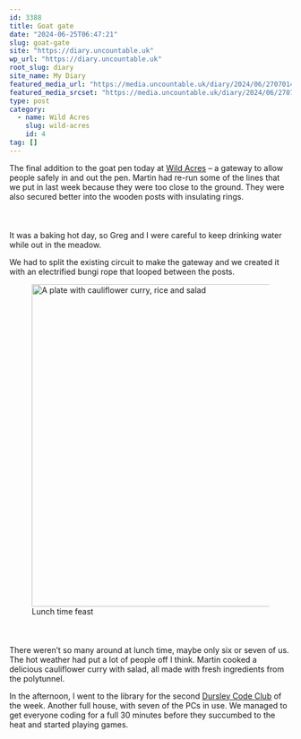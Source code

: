 ```yaml
---
id: 3388
title: Goat gate
date: "2024-06-25T06:47:21"
slug: goat-gate
site: "https://diary.uncountable.uk"
wp_url: "https://diary.uncountable.uk"
root_slug: diary
site_name: My Diary
featured_media_url: "https://media.uncountable.uk/diary/2024/06/27070148/IMG20240625125710.webp"
featured_media_srcset: "https://media.uncountable.uk/diary/2024/06/27070148/IMG20240625125710-300x169.webp 300w, https://media.uncountable.uk/diary/2024/06/27070148/IMG20240625125710-1024x576.webp 1024w, https://media.uncountable.uk/diary/2024/06/27070148/IMG20240625125710-150x150.webp 150w, https://media.uncountable.uk/diary/2024/06/27070148/IMG20240625125710-640x360.webp 640w, https://media.uncountable.uk/diary/2024/06/27070148/IMG20240625125710.webp 2000w"
type: post
category:
  - name: Wild Acres
    slug: wild-acres
    id: 4
tag: []
---
```



<p>The final addition to the goat pen today at <a href="https://wildacres.org.uk/">Wild Acres</a> &#8211; a gateway to allow people safely in and out the pen.  Martin had re-run some of the lines that we put in last week because they were too close to the ground.  They were also secured better into the wooden posts with insulating rings.</p>


<style>.kb-row-layout-id3388_bccd20-be > .kt-row-column-wrap{align-content:start;}:where(.kb-row-layout-id3388_bccd20-be > .kt-row-column-wrap) > .wp-block-kadence-column{justify-content:start;}.kb-row-layout-id3388_bccd20-be > .kt-row-column-wrap{column-gap:var(--global-kb-gap-md, 2rem);row-gap:var(--global-kb-gap-md, 2rem);padding-top:var(--global-kb-spacing-sm, 1.5rem);padding-bottom:var(--global-kb-spacing-sm, 1.5rem);grid-template-columns:repeat(2, minmax(0, 1fr));}.kb-row-layout-id3388_bccd20-be > .kt-row-layout-overlay{opacity:0.30;}@media all and (max-width: 1024px){.kb-row-layout-id3388_bccd20-be > .kt-row-column-wrap{grid-template-columns:repeat(2, minmax(0, 1fr));}}@media all and (max-width: 767px){.kb-row-layout-id3388_bccd20-be > .kt-row-column-wrap{grid-template-columns:minmax(0, 1fr);}.kb-row-layout-id3388_bccd20-be > .kt-row-column-wrap > .wp-block-kadence-column:nth-of-type(1){order:2;}.kb-row-layout-id3388_bccd20-be > .kt-row-column-wrap > .wp-block-kadence-column:nth-of-type(2){order:1;}.kb-row-layout-id3388_bccd20-be > .kt-row-column-wrap > .wp-block-kadence-column:nth-of-type(3){order:12;}.kb-row-layout-id3388_bccd20-be > .kt-row-column-wrap > .wp-block-kadence-column:nth-of-type(4){order:11;}.kb-row-layout-id3388_bccd20-be > .kt-row-column-wrap > .wp-block-kadence-column:nth-of-type(5){order:22;}.kb-row-layout-id3388_bccd20-be > .kt-row-column-wrap > .wp-block-kadence-column:nth-of-type(6){order:21;}.kb-row-layout-id3388_bccd20-be > .kt-row-column-wrap > .wp-block-kadence-column:nth-of-type(7){order:32;}.kb-row-layout-id3388_bccd20-be > .kt-row-column-wrap > .wp-block-kadence-column:nth-of-type(8){order:31;}}</style><div class="kb-row-layout-wrap kb-row-layout-id3388_bccd20-be alignnone wp-block-kadence-rowlayout"><div class="kt-row-column-wrap kt-has-2-columns kt-row-layout-equal kt-tab-layout-inherit kt-mobile-layout-row kt-row-valign-top">
<style>.kadence-column3388_f19958-88 > .kt-inside-inner-col,.kadence-column3388_f19958-88 > .kt-inside-inner-col:before{border-top-left-radius:0px;border-top-right-radius:0px;border-bottom-right-radius:0px;border-bottom-left-radius:0px;}.kadence-column3388_f19958-88 > .kt-inside-inner-col{column-gap:var(--global-kb-gap-sm, 1rem);}.kadence-column3388_f19958-88 > .kt-inside-inner-col{flex-direction:column;}.kadence-column3388_f19958-88 > .kt-inside-inner-col > .aligncenter{width:100%;}.kadence-column3388_f19958-88 > .kt-inside-inner-col:before{opacity:0.3;}.kadence-column3388_f19958-88{position:relative;}@media all and (max-width: 1024px){.kadence-column3388_f19958-88 > .kt-inside-inner-col{flex-direction:column;justify-content:center;}}@media all and (max-width: 767px){.kadence-column3388_f19958-88 > .kt-inside-inner-col{flex-direction:column;justify-content:center;}}</style>
<div class="wp-block-kadence-column kadence-column3388_f19958-88"><div class="kt-inside-inner-col">
<p>It was a baking hot day, so Greg and I were careful to keep drinking water while out in the meadow.</p>



<p>We had to split the existing circuit to make the gateway and we created it with an electrified bungi rope that looped between the posts.</p>
</div></div>


<style>.kadence-column3388_096148-77 > .kt-inside-inner-col,.kadence-column3388_096148-77 > .kt-inside-inner-col:before{border-top-left-radius:0px;border-top-right-radius:0px;border-bottom-right-radius:0px;border-bottom-left-radius:0px;}.kadence-column3388_096148-77 > .kt-inside-inner-col{column-gap:var(--global-kb-gap-sm, 1rem);}.kadence-column3388_096148-77 > .kt-inside-inner-col{flex-direction:column;}.kadence-column3388_096148-77 > .kt-inside-inner-col > .aligncenter{width:100%;}.kadence-column3388_096148-77 > .kt-inside-inner-col:before{opacity:0.3;}.kadence-column3388_096148-77{position:relative;}@media all and (max-width: 1024px){.kadence-column3388_096148-77 > .kt-inside-inner-col{flex-direction:column;justify-content:center;}}@media all and (max-width: 767px){.kadence-column3388_096148-77 > .kt-inside-inner-col{flex-direction:column;justify-content:center;}}</style>
<div class="wp-block-kadence-column kadence-column3388_096148-77"><div class="kt-inside-inner-col">
<figure class="wp-block-image size-large"><img loading="lazy" decoding="async" width="1024" height="576" src="https://media.uncountable.uk/diary/2024/06/27070147/IMG20240625130732-1024x576.webp" alt="A plate with cauliflower curry, rice and salad" class="wp-image-3391" srcset="https://media.uncountable.uk/diary/2024/06/27070147/IMG20240625130732-1024x576.webp 1024w, https://media.uncountable.uk/diary/2024/06/27070147/IMG20240625130732-300x169.webp 300w, https://media.uncountable.uk/diary/2024/06/27070147/IMG20240625130732-640x360.webp 640w, https://media.uncountable.uk/diary/2024/06/27070147/IMG20240625130732.webp 2000w" sizes="auto, (max-width: 1024px) 100vw, 1024px" /><figcaption class="wp-element-caption">Lunch time feast</figcaption></figure>
</div></div>

</div></div>


<p>There weren&#8217;t so many around at lunch time, maybe only six or seven of us.  The hot weather had put a lot of people off I think.  Martin cooked a delicious cauliflower curry with salad, all made with fresh ingredients from the polytunnel.</p>



<p>In the afternoon, I went to the library for the second <a href="https://www.facebook.com/dursleycodeclub">Dursley Code Club</a> of the week.  Another full house, with seven of the PCs in use.  We managed to get everyone coding for a full 30 minutes before they succumbed to the heat and started playing games.</p>
